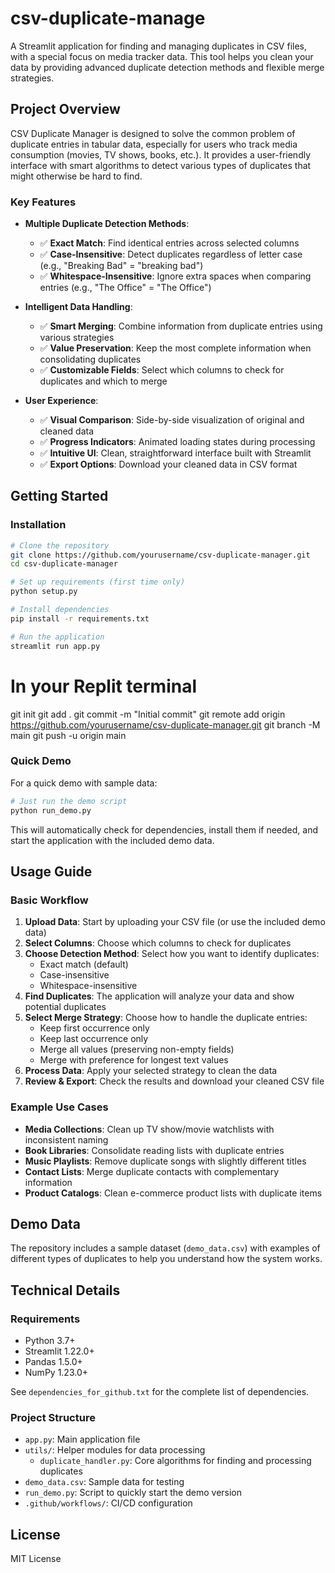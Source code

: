 # csv-duplicate-manage
A Streamlit application for finding and managing duplicates in CSV files, with a special focus on media tracker data. This tool helps you clean your data by providing advanced duplicate detection methods and flexible merge strategies.

## Project Overview

CSV Duplicate Manager is designed to solve the common problem of duplicate entries in tabular data, especially for users who track media consumption (movies, TV shows, books, etc.). It provides a user-friendly interface with smart algorithms to detect various types of duplicates that might otherwise be hard to find.

### Key Features

- **Multiple Duplicate Detection Methods**:
  - ✅ **Exact Match**: Find identical entries across selected columns
  - ✅ **Case-Insensitive**: Detect duplicates regardless of letter case (e.g., "Breaking Bad" = "breaking bad")
  - ✅ **Whitespace-Insensitive**: Ignore extra spaces when comparing entries (e.g., "The Office" = "The  Office")

- **Intelligent Data Handling**:
  - ✅ **Smart Merging**: Combine information from duplicate entries using various strategies
  - ✅ **Value Preservation**: Keep the most complete information when consolidating duplicates
  - ✅ **Customizable Fields**: Select which columns to check for duplicates and which to merge

- **User Experience**:
  - ✅ **Visual Comparison**: Side-by-side visualization of original and cleaned data
  - ✅ **Progress Indicators**: Animated loading states during processing
  - ✅ **Intuitive UI**: Clean, straightforward interface built with Streamlit
  - ✅ **Export Options**: Download your cleaned data in CSV format

## Getting Started

### Installation

```bash
# Clone the repository
git clone https://github.com/yourusername/csv-duplicate-manager.git
cd csv-duplicate-manager

# Set up requirements (first time only)
python setup.py

# Install dependencies
pip install -r requirements.txt

# Run the application
streamlit run app.py
```

# In your Replit terminal
git init
git add .
git commit -m "Initial commit"
git remote add origin https://github.com/yourusername/csv-duplicate-manager.git
git branch -M main
git push -u origin main

### Quick Demo

For a quick demo with sample data:

```bash
# Just run the demo script
python run_demo.py
```

This will automatically check for dependencies, install them if needed, and start the application with the included demo data.

## Usage Guide

### Basic Workflow

1. **Upload Data**: Start by uploading your CSV file (or use the included demo data)
2. **Select Columns**: Choose which columns to check for duplicates
3. **Choose Detection Method**: Select how you want to identify duplicates:
   - Exact match (default)
   - Case-insensitive
   - Whitespace-insensitive
4. **Find Duplicates**: The application will analyze your data and show potential duplicates
5. **Select Merge Strategy**: Choose how to handle the duplicate entries:
   - Keep first occurrence only
   - Keep last occurrence only
   - Merge all values (preserving non-empty fields)
   - Merge with preference for longest text values
6. **Process Data**: Apply your selected strategy to clean the data
7. **Review & Export**: Check the results and download your cleaned CSV file

### Example Use Cases

- **Media Collections**: Clean up TV show/movie watchlists with inconsistent naming
- **Book Libraries**: Consolidate reading lists with duplicate entries
- **Music Playlists**: Remove duplicate songs with slightly different titles
- **Contact Lists**: Merge duplicate contacts with complementary information
- **Product Catalogs**: Clean e-commerce product lists with duplicate items

## Demo Data

The repository includes a sample dataset (`demo_data.csv`) with examples of different types of duplicates to help you understand how the system works.

## Technical Details

### Requirements

- Python 3.7+
- Streamlit 1.22.0+
- Pandas 1.5.0+
- NumPy 1.23.0+

See `dependencies_for_github.txt` for the complete list of dependencies.

### Project Structure

- `app.py`: Main application file
- `utils/`: Helper modules for data processing
  - `duplicate_handler.py`: Core algorithms for finding and processing duplicates
- `demo_data.csv`: Sample data for testing
- `run_demo.py`: Script to quickly start the demo version
- `.github/workflows/`: CI/CD configuration


## License

MIT License
